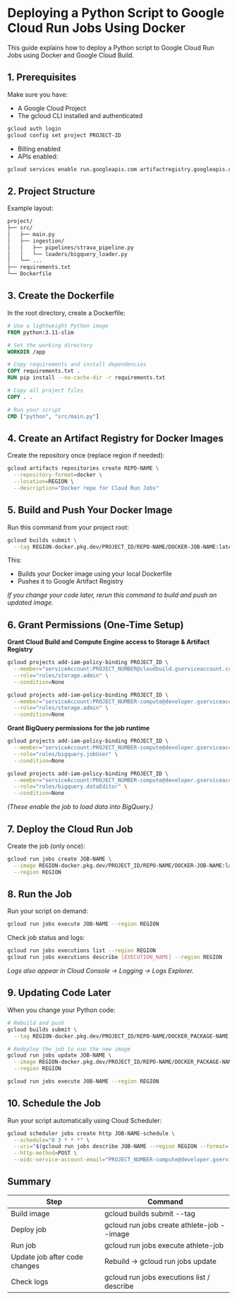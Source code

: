 # Deploying a Python Script to Google Cloud Run Jobs Using Docker

This guide explains how to deploy a Python script to Google Cloud Run Jobs using Docker and Google Cloud Build.

## 1. Prerequisites

Make sure you have:

- A Google Cloud Project
- The gcloud CLI installed and authenticated

```bash
gcloud auth login
gcloud config set project PROJECT-ID
```

- Billing enabled
- APIs enabled:

```bash
gcloud services enable run.googleapis.com artifactregistry.googleapis.com cloudbuild.googleapis.com bigquery.googleapis.com
```

## 2. Project Structure

Example layout:

```bash
project/
├── src/
│   ├── main.py
│   ├── ingestion/
│   │   ├── pipelines/strava_pipeline.py
│   │   └── loaders/bigquery_loader.py
│   └── ...
├── requirements.txt
└── Dockerfile
```

## 3. Create the Dockerfile

In the root directory, create a Dockerfile:

```dockerfile
# Use a lightweight Python image
FROM python:3.11-slim

# Set the working directory
WORKDIR /app

# Copy requirements and install dependencies
COPY requirements.txt .
RUN pip install --no-cache-dir -r requirements.txt

# Copy all project files
COPY . .

# Run your script
CMD ["python", "src/main.py"]
```

## 4. Create an Artifact Registry for Docker Images

Create the repository once (replace region if needed):

```bash
gcloud artifacts repositories create REPO-NAME \
  --repository-format=docker \
  --location=REGION \
  --description="Docker repo for Cloud Run Jobs"
```

## 5. Build and Push Your Docker Image

Run this command from your project root:

```bash
gcloud builds submit \
  --tag REGION-docker.pkg.dev/PROJECT_ID/REPO-NAME/DOCKER-JOB-NAME:latest
```

This:
- Builds your Docker image using your local Dockerfile
- Pushes it to Google Artifact Registry

*If you change your code later, rerun this command to build and push an updated image.*

## 6. Grant Permissions (One-Time Setup)

**Grant Cloud Build and Compute Engine access to Storage & Artifact Registry**

```bash
gcloud projects add-iam-policy-binding PROJECT_ID \
  --member="serviceAccount:PROJECT_NUMBER@cloudbuild.gserviceaccount.com" \
  --role="roles/storage.admin" \
  --condition=None

gcloud projects add-iam-policy-binding PROJECT_ID \
  --member="serviceAccount:PROJECT_NUMBER-compute@developer.gserviceaccount.com" \
  --role="roles/storage.admin" \
  --condition=None
```

**Grant BigQuery permissions for the job runtime**
```bash
gcloud projects add-iam-policy-binding PROJECT_ID \
  --member="serviceAccount:PROJECT_NUMBER-compute@developer.gserviceaccount.com" \
  --role="roles/bigquery.jobUser" \
  --condition=None

gcloud projects add-iam-policy-binding PROJECT_ID \
  --member="serviceAccount:PROJECT_NUMBER-compute@developer.gserviceaccount.com" \
  --role="roles/bigquery.dataEditor" \
  --condition=None
```
*(These enable the job to load data into BigQuery.)*

## 7. Deploy the Cloud Run Job

Create the job (only once):

```bash
gcloud run jobs create JOB-NAME \
  --image REGION-docker.pkg.dev/PROJECT_ID/REPO-NAME/DOCKER-JOB-NAME:latest \
  --region REGION
```

## 8. Run the Job

Run your script on demand:

```bash
gcloud run jobs execute JOB-NAME --region REGION
```

Check job status and logs:

```bash
gcloud run jobs executions list --region REGION
gcloud run jobs executions describe [EXECUTION_NAME] --region REGION
```

*Logs also appear in Cloud Console → Logging → Logs Explorer.*

## 9. Updating Code Later

When you change your Python code:

```bash
# Rebuild and push
gcloud builds submit \
  --tag REGION-docker.pkg.dev/PROJECT_ID/REPO-NAME/DOCKER_PACKAGE-NAME:latest

# Redeploy the job to use the new image
gcloud run jobs update JOB-NAME \
  --image REGION-docker.pkg.dev/PROJECT_ID/REPO-NAME/DOCKER_PACKAGE-NAME:latest \
  --region REGION

gcloud run jobs execute JOB-NAME --region REGION
```



## 10. Schedule the Job

Run your script automatically using Cloud Scheduler:

```bash
gcloud scheduler jobs create http JOB-NAME-schedule \
  --schedule="0 3 * * *" \
  --uri="$(gcloud run jobs describe JOB-NAME --region REGION --format='value(latestCreatedExecution.uri)')" \
  --http-method=POST \
  --oidc-service-account-email="PROJECT_NUMBER-compute@developer.gserviceaccount.com"
```

## Summary

| Step  | Command |
|-------|---------|
| Build image	                  | gcloud builds submit --tag <artifact-url>
| Deploy job	                  | gcloud run jobs create athlete-job --image <artifact-url>
| Run job	                      | gcloud run jobs execute athlete-job
| Update job after code changes	| Rebuild → gcloud run jobs update
| Check logs	                  | gcloud run jobs executions list / describe
